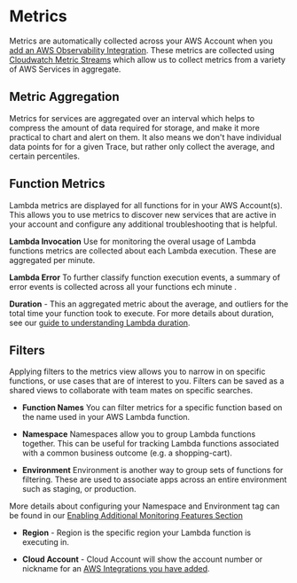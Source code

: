 <!--
title: Metrics
menuText: Metrics
description: A guide to using our metric views and create your own.
menuOrder: 6
-->

# Metrics 
Metrics are automatically collected across your AWS Account
when you [add an AWS Observability Integration](../integrations/index.md#adding-the-aws-observability-integration). These metrics are collected
using [Cloudwatch Metric Streams](../integrations/data-sources-and-roles.md#metric-streams)
which allow us to collect metrics from a variety of AWS Services in aggregate.

## Metric Aggregation
Metrics for services are aggregated over an interval which helps to compress
the amount of data required for storage, and make it more practical to 
chart and alert on them. It also means we don't have individual data points for
for a given Trace, but rather only collect the average, and certain percentiles.

## Function Metrics

Lambda metrics are displayed for all functions for in your AWS Account(s). This
allows you to use metrics to discover new services that are active in your account
and configure any additional troubleshooting that is helpful. 

**Lambda Invocation**
Use for monitoring the overal usage of Lambda functions metrics are collected
about each Lambda execution. These are aggregated per minute.

**Lambda Error** 
To further classify function execution events, a summary of error events is collected
across all your functions ech minute .

**Duration** - This an aggregated metric about the average, and outliers for the
total time your function took to execute. For more details about duration, see our 
[guide to understanding Lambda duration](./duration.md).

## Filters
Applying filters to the metrics view allows you to narrow in on 
specific functions, or use cases that are of interest to you. Filters can be saved
as a shared views to collaborate with team mates on specific searches. 

- **Function Names** You can filter metrics for a specific function based on the
name used in your AWS Lambda function.

- **Namespace** Namespaces allow you to group Lambda functions together. This can be useful
for tracking Lambda functions associated with a common business outcome (e.g. a shopping-cart).

- **Environment** Environment is another way to group sets of functions for filtering. These are used to associate apps across an entire environment such as staging, or production. 

More details about configuring your Namespace and Environment tag can be found in our [Enabling Additional Monitoring Features Section](../integrations/enable-monitoring-features.md#setting-environment-and-namespace-tags)

- **Region** - Region is the specific region your Lambda function is executing in. 

- **Cloud Account** - Cloud Account will show the account number or nickname for an [AWS Integrations you have added](../integrations/index.md#adding-the-aws-observability-integration).




